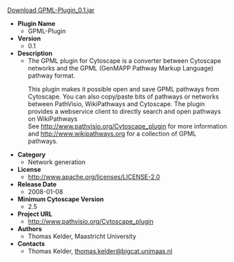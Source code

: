 <a href="GPML-Plugin_0.1.jar">Download GPML-Plugin_0.1.jar</a>

* __Plugin Name__
  * GPML-Plugin
* __Version__
  * 0.1
* __Description__
  * The GPML plugin for Cytoscape is a converter between Cytoscape networks and the GPML (GenMAPP Pathway Markup Language) pathway format.<p>This plugin makes it possible open and save GPML pathways from Cytoscape. You can also copy/paste bits of pathways or networks between PathVisio, WikiPathways and Cytoscape. The plugin provides a webservice client to directly search and open pathways on WikiPathways<br>See http://www.pathvisio.org/Cytoscape_plugin for more information and http://www.wikipathways.org for a collection of GPML pathways.
* __Category__
  * Network generation
* __License__
  * http://www.apache.org/licenses/LICENSE-2.0
* __Release Date__
  * 2008-01-08
* __Minimum Cytoscape Version__
  * 2.5
* __Project URL__
  * http://www.pathvisio.org/Cytoscape_plugin
* __Authors__
  * Thomas Kelder, Maastricht University
* __Contacts__
  * Thomas Kelder, thomas.kelder@bigcat.unimaas.nl
